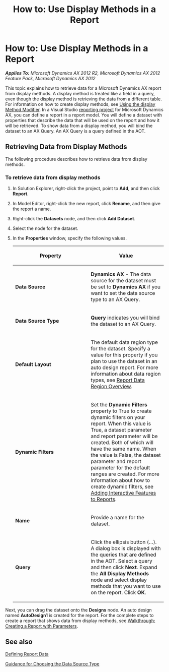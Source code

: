 ﻿---
title: 'How to: Use Display Methods in a Report'
TOCTitle: 'How to: Use Display Methods in a Report'
ms:assetid: af93356c-b70f-440b-9bbb-cf6b5ace4e69
ms:mtpsurl: https://technet.microsoft.com/en-us/library/Gg724095(v=AX.60)
ms:contentKeyID: 35133453
ms.date: 11/07/2012
mtps_version: v=AX.60
---

# How to: Use Display Methods in a Report 


_**Applies To:** Microsoft Dynamics AX 2012 R2, Microsoft Dynamics AX 2012 Feature Pack, Microsoft Dynamics AX 2012_

This topic explains how to retrieve data for a Microsoft Dynamics AX report from display methods. A display method is treated like a field in a query, even though the display method is retrieving the data from a different table. For information on how to create display methods, see [Using the display Method Modifier](https://technet.microsoft.com/en-us/library/aa595058\(v=ax.60\)). In a Visual Studio [reporting project](working-with-reporting-projects.md) for Microsoft Dynamics AX, you can define a report in a report model. You will define a dataset with properties that describe the data that will be used on the report and how it will be retrieved. To show data from a display method, you will bind the dataset to an AX Query. An AX Query is a query defined in the AOT.

## Retrieving Data from Display Methods

The following procedure describes how to retrieve data from display methods.

### To retrieve data from display methods

1.  In Solution Explorer, right-click the project, point to **Add**, and then click **Report**.

2.  In Model Editor, right-click the new report, click **Rename**, and then give the report a name.

3.  Right-click the **Datasets** node, and then click **Add Dataset**.

4.  Select the node for the dataset.

5.  In the **Properties** window, specify the following values.
    
    <table>
    <colgroup>
    <col style="width: 50%" />
    <col style="width: 50%" />
    </colgroup>
    <thead>
    <tr class="header">
    <th><p>Property</p></th>
    <th><p>Value</p></th>
    </tr>
    </thead>
    <tbody>
    <tr class="odd">
    <td><p><strong>Data Source</strong></p></td>
    <td><p><strong>Dynamics AX</strong> - The data source for the dataset must be set to <strong>Dynamics AX</strong> if you want to set the data source type to an AX Query.</p></td>
    </tr>
    <tr class="even">
    <td><p><strong>Data Source Type</strong></p></td>
    <td><p><strong>Query</strong> indicates you will bind the dataset to an AX Query.</p></td>
    </tr>
    <tr class="odd">
    <td><p><strong>Default Layout</strong></p></td>
    <td><p>The default data region type for the dataset. Specify a value for this property if you plan to use the dataset in an auto design report. For more information about data region types, see <a href="report-data-region-overview.md">Report Data Region Overview</a>.</p></td>
    </tr>
    <tr class="even">
    <td><p><strong>Dynamic Filters</strong></p></td>
    <td><p>Set the <strong>Dynamic Filters</strong> property to True to create dynamic filters on your report. When this value is True, a dataset parameter and report parameter will be created. Both of which will have the same name. When the value is False, the dataset parameter and report parameter for the default ranges are created. For more information about how to create dynamic filters, see <a href="adding-interactive-features-to-reports.md">Adding Interactive Features to Reports</a>.</p></td>
    </tr>
    <tr class="odd">
    <td><p><strong>Name</strong></p></td>
    <td><p>Provide a name for the dataset.</p></td>
    </tr>
    <tr class="even">
    <td><p><strong>Query</strong></p></td>
    <td><p>Click the ellipsis button (…). A dialog box is displayed with the queries that are defined in the AOT. Select a query and then click <strong>Next</strong>. Expand the <strong>All Display Methods</strong> node and select display methods that you want to use on the report. Click <strong>OK</strong>.</p></td>
    </tr>
    </tbody>
    </table>


Next, you can drag the dataset onto the **Designs** node. An auto design named **AutoDesign1** is created for the report. For the complete steps to create a report that shows data from display methods, see [Walkthrough: Creating a Report with Parameters](walkthrough-creating-a-report-with-parameters.md).

## See also

[Defining Report Data](defining-report-data.md)

[Guidance for Choosing the Data Source Type](guidance-for-choosing-the-data-source-type.md)

